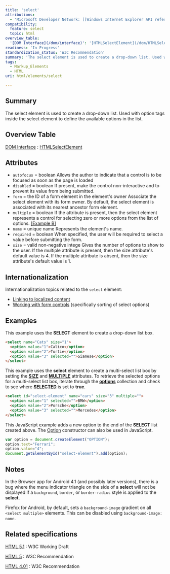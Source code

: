 ```yaml
---
title: 'select'
attributions:
  - 'Microsoft Developer Network: [[Windows Internet Explorer API reference](http://msdn.microsoft.com/en-us/library/ie/hh828809%28v=vs.85%29.aspx) Article]'
compatibility:
  feature: select
  topic: html
overview_table:
  '[DOM Interface](/dom/interface)': '[HTMLSelectElement](/dom/HTMLSelectElement)'
readiness: 'In Progress'
standardization_status: 'W3C Recommendation'
summary: 'The select element is used to create a drop-down list. Used with option tags inside the select element to define the available options in the list.'
tags:
  - Markup_Elements
  - HTML
uri: html/elements/select

---
```

## Summary

The select element is used to create a drop-down list. Used with option tags inside the select element to define the available options in the list.

## Overview Table

[DOM Interface](/dom/interface)
:   [HTMLSelectElement](/dom/HTMLSelectElement)

## Attributes

-   `autofocus` = boolean
    Allows the author to indicate that a control is to be focused as soon as the page is loaded
-   `disabled` = boolean
    If present, make the control non-interactive and to prevent its value from being submitted.
-   `form` = the ID of a form element in the element's owner
    Associate the select element with its form owner.
    By default, the select element is associated with its nearest ancestor form element.
-   `multiple` = boolean
    If the attribute is present, then the select element represents a control for selecting zero or more options from the list of options. [[Example B]](#Example_B)
-   `name` = unique name
    Represents the element's name.
-   `required` = boolean
    When specified, the user will be required to select a value before submitting the form.
-   `size` = valid non-negative intege
    Gives the number of options to show to the user.
    If the multiple attribute is present, then the size attribute's default value is 4. If the multiple attribute is absent, then the size attribute's default value is 1.

## Internationalization

Internationalization topics related to the `select` element:

-   [Linking to localized content](http://www.w3.org/International/techniques/authoring-html#linkloc)
-   [Working with form controls](http://www.w3.org/International/techniques/authoring-html#formcontrols) (specifically sorting of select options)

## Examples

This example uses the **SELECT** element to create a drop-down list box.

``` html
<select name="Cats" size="1">
  <option value="1">Calico</option>
  <option value="2">Tortie</option>
  <option value="3" selected="">Siamese</option>
</select>
```

This example uses the **select** element to create a multi-select list box by setting the [**SIZE**](/html/attributes/size_(control)) and [**MULTIPLE**](/html/attributes/multiple) attributes. To retrieve the selected options for a multi-select list box, iterate through the [**options**](/dom/HTMLElement/options) collection and check to see where [**SELECTED**](/html/attributes/selected) is set to **true**.

``` html
<select id="select-element" name="cars" size="3" multiple="">
  <option value="1" selected="">BMW</option>
  <option value="2">Porsche</option>
  <option value="3" selected="">Mercedes</option>
</select>
```

This JavaScript example adds a new option to the end of the **SELECT** list created above. The [Option](/dom/Option) constructor can also be used in JavaScript.

``` js
var option = document.createElement("OPTION");
option.text="Ferrari";
option.value="4";
document.getElementById("select-element").add(option);
```

## Notes

In the Browser app for Android 4.1 (and possibly later versions), there is a bug where the menu indicator triangle on the side of a **select** will not be displayed if a `background`, `border`, or `border-radius` style is applied to the **select**.

Firefox for Android, by default, sets a `background-image` gradient on all `<select multiple>` elements. This can be disabled using `background-image: none`.

## Related specifications

[HTML 5.1](http://www.w3.org/TR/html51/forms.html#the-select-element)
:   W3C Working Draft

[HTML 5](http://www.w3.org/TR/html5/forms.html#the-select-element)
:   W3C Recommendation

[HTML 4.01](http://www.w3.org/TR/html401/interact/forms.html#edef-SELECT)
:   W3C Recommendation
